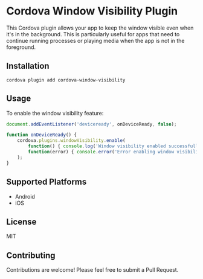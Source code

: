 # Cordova Window Visibility Plugin

This Cordova plugin allows your app to keep the window visible even when it's in the background. This is particularly useful for apps that need to continue running processes or playing media when the app is not in the foreground.

## Installation

```
cordova plugin add cordova-window-visibility
```

## Usage

To enable the window visibility feature:

```javascript
document.addEventListener('deviceready', onDeviceReady, false);

function onDeviceReady() {
    cordova.plugins.windowVisibility.enable(
        function() { console.log('Window visibility enabled successfully'); },
        function(error) { console.error('Error enabling window visibility:', error); }
    );
}
```

## Supported Platforms

- Android
- iOS

## License

MIT

## Contributing

Contributions are welcome! Please feel free to submit a Pull Request.